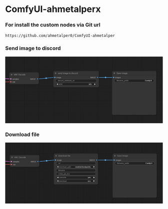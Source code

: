 # ComfyUI-ahmetalperx

### For install the custom nodes via Git url


```
https://github.com/ahmetalper0/ComfyUI-ahmetalper
```

### Send image to discord

![node_1](images/node_1.png)

### Download file

![node_2](images/node_2.png)
